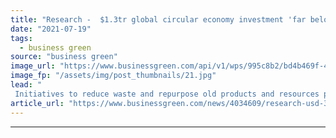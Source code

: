 ```yaml
---
title: "Research -  $1.3tr global circular economy investment 'far below' what is needed"
date: "2021-07-19"
tags: 
  - business green
source: "business green"
image_url: "https://www.businessgreen.com/api/v1/wps/995c8b2/bd4b469f-4511-4113-bc4d-e60c06ab32ed/4/iStock-1199683640-recycling-185x114.jpg"
image_fp: "/assets/img/post_thumbnails/21.jpg"
lead: "
 Initiatives to reduce waste and repurpose old products and resources pales in comparison to what is needed from businesses and governments, Chatham House report concludes ..."
article_url: "https://www.businessgreen.com/news/4034609/research-usd-3tr-global-circular-economy-investment"
---
```


---
